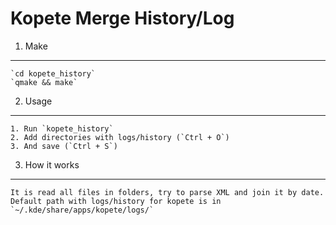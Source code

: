 Kopete Merge History/Log
==============================

1. Make
------------------------------
	`cd kopete_history`
	`qmake && make`

2. Usage
------------------------------
	1. Run `kopete_history`
	2. Add directories with logs/history (`Ctrl + O`)
	3. And save (`Ctrl + S`)

3. How it works
------------------------------
	It is read all files in folders, try to parse XML and join it by date.
	Default path with logs/history for kopete is in `~/.kde/share/apps/kopete/logs/`
